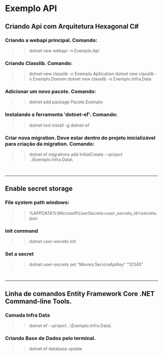 # Exemplo API

##  Criando Api com Arquitetura Hexagonal C#

### Criando a webapi principal. Comando:
>> dotnet new webapi -n Exemplo.Api
### Criando Classlib. Comando:
>> dotnet new classlib -n  Exemplo.Apllication 
>> dotnet new classlib -n  Exemplo.Domain
>> dotnet new classlib -n  Exemplo.Infra.Data 
### Adicionar um novo pacote. Comando: 
>> dotnet add package Pacote.Exemplo
### Instalando a ferramenta 'dotnet-ef'. Comando: 
>> dotnet tool install -g dotnet-ef
### Criar nova migration. Deve estar dentro do projeto inicializável para criação da migration. Comando: 
>> dotnet ef migrations add InitialCreate --project ..\Exemplo.Infra.Data\ 

<br>
<hr>

## Enable secret storage


### File system path windows:
>> %APPDATA%\Microsoft\UserSecrets\<user_secrets_id>\secrets.json
### init command
>> dotnet user-secrets init
### Set a secret
>> dotnet user-secrets set "Movies:ServiceApiKey" "12345"

<br>
<hr>

## Linha de comandos Entity Framework Core .NET Command-line Tools.
### Camada Infra Data
>> dotnet ef --project ..\Exemplo.Infra.Data\
### Criando Base de Dados pelo terminal.
>> dotnet ef database update